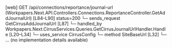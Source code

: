 [web] GET /api/connections/reportance/journal-url  (Workpapers.Next.API.Controllers.Connections.ReportanceController.GetAddJournalUrl)  [L84–L90] status=200
  └─ sends_request GetCirrusAddJournalUrl [L87]
    └─ handled_by Workpapers.Next.CirrusServices.Queries.GetCirrusJournalUrlHandler.Handle [L20–L34]
      └─ uses_service CirrusConfig
        └─ method SiteBaseUrl [L32]
          └─ ... (no implementation details available)

